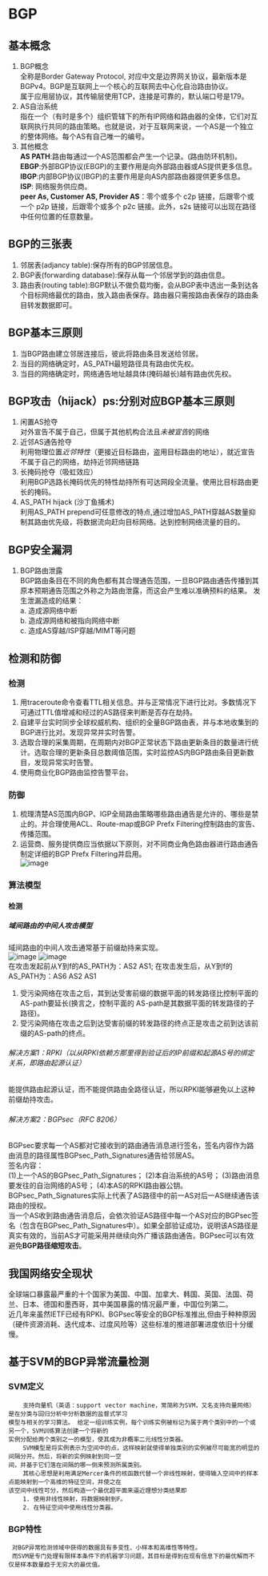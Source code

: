 # BGP
## 基本概念
1. BGP概念  
  全称是Border Gateway Protocol, 对应中文是边界网关协议，最新版本是BGPv4。BGP是互联网上一个核心的互联网去中心化自治路由协议。  
  属于应用层协议，其传输层使用TCP，连接是可靠的，默认端口号是179。
2. AS自治系统  
  指在一个（有时是多个）组织管辖下的所有IP网络和路由器的全体，它们对互联网执行共同的路由策略。也就是说，对于互联网来说，一个AS是一个独立的整体网络。每个AS有自己唯一的编号。
3. 其他概念  
  **AS PATH**:路由每通过一个AS范围都会产生一个记录。(路由防环机制)。  
  **EBGP**:外部BGP协议(EBGP)的主要作用是向外部路由器或AS提供更多信息。  
  **IBGP**:内部BGP协议(IBGP)的主要作用是向AS内部路由器提供更多信息。      
  **ISP**: 网络服务供应商。  
  **peer As, Customer AS, Provider AS**：零个或多个 c2p 链接，后跟零个或一个 p2p 链接，后跟零个或多个 p2c 链接。此外，s2s 链接可以出现在路径中任何位置的任意数量。  
  
  
  
## BGP的三张表  
1. 邻居表(adjancy table):保存所有的BGP邻居信息。  
2. BGP表(forwarding database):保存从每一个邻居学到的路由信息。  
3. 路由表(routing table):BGP默认不做负载均衡，会从BGP表中选出一条到达各个目标网络最优的路由，放入路由表保存。路由器只需按路由表保存的路由条目转发数据即可。  

## BGP基本三原则  
1. 当BGP路由建立邻居连接后，彼此将路由条目发送给邻居。  
2. 当目的网络确定时，AS_PATH最短路径具有路由优先权。
3. 当目的网络确定时，网络通告地址越具体(掩码越长)越有路由优先权。   
## BGP攻击（hijack）ps:分别对应BGP基本三原则
1. 闲置AS抢夺  
对外宣告不属于自己，但属于其他机构合法且*未被宣告*的网络  
2. 近邻AS通告抢夺  
利用物理位置*近邻特性*（更接近目标路由，盗用目标路由的地址），就近宣告不属于自己的网络，劫持近邻网络链路
3. 长掩码抢夺（吸虹效应）  
利用BGP选路长掩码优先的特性劫持所有可达网段全流量。使用比目标路由更长的掩码。  
4. AS_PATH hijack (沙丁鱼捕术)  
利用AS_PATH prepend可任意修改的特点,通过增加AS_PATH穿越AS数量抑制其路由优先级，将数据流向赶向目标网络。达到控制网络流量的目的。  
## BGP安全漏洞
1. BGP路由泄露  
BGP路由条目在不同的角色都有其合理通告范围，一旦BGP路由通告传播到其原本预期通告范围之外称之为路由泄露，而这会产生难以准确预料的结果。
发生泄漏造成的结果：  
a. 造成源网络中断  
b. 造成源网络和被指向网络中断  
c. 造成AS穿越/ISP穿越/MIMT等问题  

## 检测和防御  
### 检测  
1. 用traceroute命令查看TTL相关信息。并与正常情况下进行比对。多数情况下可通过TTL值增减和经过的AS路径来判断是否存在劫持。  
2. 自建平台实时同步全球权威机构、组织的全量BGP路由表，并与本地收集到的BGP进行比对。发现异常并实时告警。  
3. 选取合理的采集周期，在周期内对BGP正常状态下路由更新条目的数量进行统计。选取合理的更新条目总数阈值范围，实时监控AS内BGP路由条目更新数目，发现异常实时告警。  
4. 使用商业化BGP路由监控告警平台。  
### 防御  
 1. 梳理清楚AS范围内BGP、IGP全局路由策略哪些路由通告是允许的、哪些是禁止的。并合理使用ACL、Route-map或BGP Prefx Filtering控制路由的宣告、传播范围。  
 2. 运营商、服务提供商应当依据以下原则，对不同商业角色路由器进行路由通告制定详细的BGP Prefx Filtering并启用。  
![image](https://user-images.githubusercontent.com/29565385/128840297-de1fcf25-e56e-42a5-aa68-7e2cfaac1cf4.png)  

### 算法模型  
#### 检测
##### 域间路由的中间人攻击模型  
域间路由的中间人攻击通常基于前缀劫持来实现。  
![image](https://user-images.githubusercontent.com/29565385/128955929-a3ae9bcf-5e5e-4383-bea5-6e612626b3bd.png)
![image](https://user-images.githubusercontent.com/29565385/128955958-dab6b986-3e47-43b9-8c92-b23acd7eb037.png)  
在攻击发起前从Y到f的AS_PATH为：AS2 AS1; 在攻击发生后，从Y到f的AS_PATH为：AS6 AS2 AS1  
1) 受污染网络在攻击之后，其到达受害前缀的数据平面的转发路径比控制平面的AS-path要延长(换言之，控制平面的
AS-path是其数据平面的转发路径的子路径)。
2) 受污染网络在攻击之后到达受害前缀的转发路径的终点正是攻击之前到达该前缀的AS-path的终点。  
###### 解决方案1：RPKI（以从RPKI依赖方那里得到验证后的IP前缀和起源AS号的绑定关系，即路由起源认证）  
能提供路由起源认证，而不能提供路由全路径认证，所以RPKI能够避免以上这种前缀劫持攻击。  
###### 解决方案2：BGPsec（RFC 8206）  
BGPsec要求每一个AS都对它接收到的路由通告消息进行签名，签名内容作为路由消息的路径属性BGPsec_Path_Signatures通告给邻居AS。  
签名内容：  
(1)上一个AS的BGPsec_Path_Signatures；
(2)本自治系统的AS号；
(3)路由消息要发往的自治网络的AS号；
(4)本AS的RPKI路由器公钥。  
BGPsec_Path_Signatures实际上代表了AS路径中的前一AS对后一AS继续通告该路由的授权。  
当一个AS收到路由通告消息后，会依次验证AS路径中每一个AS对应的BGPsec签名（包含在BGPsec_Path_Signatures中）。如果全部验证成功，说明该AS路径是真实有效的，当前AS才可能采用并继续向外广播该路由通告。BGPsec可以有效避免**BGP路径缩短攻击**。  

## 我国网络安全现状  
全球端口暴露最严重的十个国家为美国、中国、加拿大、韩国、英国、法国、荷兰、日本、德国和墨西哥，其中美国暴露的情况最严重，中国位列第二。  
近几年来虽然IETF已经有RPKI、BGPsec等安全的BGP标准推出,但由于种种原因（硬件资源消耗、迭代成本、过度风险等）这些标准的推进部署进度依旧十分缓慢。  
 
## 基于SVM的BGP异常流量检测 
### SVM定义 
        支持向量机（英语：support vector machine，常简称为SVM，又名支持向量网络）是在分类与回归分析中分析数据的监督式学习
    模型与相关的学习算法。 给定一组训练实例，每个训练实例被标记为属于两个类别中的一个或另一个，SVM训练算法创建一个将新的
    实例分配给两个类别之一的模型，使其成为非概率二元线性分类器。
        SVM模型是将实例表示为空间中的点，这样映射就使得单独类别的实例被尽可能宽的明显的间隔分开。然后，将新的实例映射到同一空
    间，并基于它们落在间隔的哪一侧来预测所属类别。 
        其核心思想是利用满足Mercer条件的核函数代替一个非线性映射，使得输入空间中的样本点能映射到一个高维的特征空间，并使之在
    该空间中线性可分，然后构造一个最优超平面来逼近理想分类结果即
        1. 使用非线性映射，将数据映射到F。
        2. 在特征空间中使用线性分类器。
### BGP特性 
     对BGP异常检测领域中获得的数据具有多变性、小样本和高维性等特性。
     而SVM是专门处理有限样本条件下的机器学习问题，其目标是得到在现有信息下的最优解而不仅是样本数量趋于无穷大的最优值。
